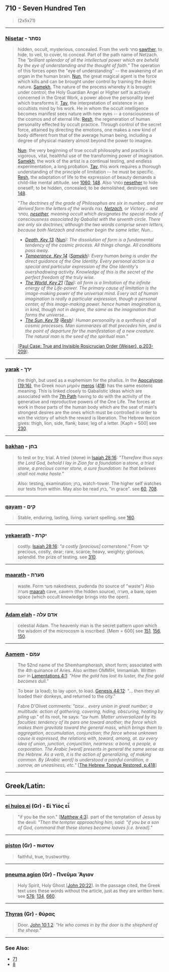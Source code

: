 ## 710 - Seven Hundred Ten
> (2x5x71)

---

### [Nisetar](/keys/NSThR) - נסתר
> hidden, occult, mysterious, concealed. From the verb סתר [sawther](/keys/SThR), to hide, to veil, to cover, to conceal. Part of the path name of Netzach. The *"brilliant splendor of all the intellectual power which are beheld by the eye of understanding and the thought of faith."* The operation of this forces open the "eye of understanding" -- the awakening of an organ in the human brain. [Nun](/keys/N), the great magical agent is the force which kills and can be brought under control by training the desire nature. [Samekh](/keys/S), The nature of the process whereby it is brought under control; the Holy Guardian Angel or Higher self is actively concerned in the Great Work, a power above the personality level which transforms it. [Tav](/keys/Th), the interpretation of existence in an occultists mind by his work. He in whom the occult intelligence becomes manifest sees nature with new eyes -- a consciousness of the cosmos and of eternal life. [Resh](/keys/R), the regeneration of human personality effected by occult practice. Through control of the secret force, attained by directing the emotions, one makes a new kind of body different from that of the average human being, including a degree of physical mastery almost beyond the power to imagine.

> [Nun](/keys/N): the very beginning of true occult philosophy and practice is vigorous, vital, healthful use of the transforming power of imagination. [Samekh](/keys/S), the work of the artist is a continual testing, and endless experimentation, a long probation. [Tav](/keys/Th), this work requires a thorough understanding of the principle of limitation -- he must be specific. [Resh](/keys/R), the adaptation of life to the expression of beauty demands a child-like mental attitude. see [1060](1060), [148](148). Also נסתר [nesether](/keys/NSThנצחR) to hide oneself; to be hidden, concealed; to be demolished, destroyed. see [148](148).

> "*The doctrines of the grade of Philosophus are six in number, and are derived form the letters of the words נצח, [Netzach](/keys/NTzCh), or Victory... and נסתר, [nesether](/keys/NSThR), meaning occult which designates the special mode of consciousness associated by Qabalist with the seventh circle. There are only six doctrines, although the two words comprise seven letters, because both Netzach and nesether begin the same letter, Nun...*

> - *[Death, Key 13](13) ([Nun](/keys/N)): The dissolution of form is a fundamental tendency of the cosmic process. All things change. All conditions pass away.*
> - *[Temperance, Key 14](14) ([Samekh](/keys/S)): Every human being is under the direct guidance of the One Identity. Every personal action is a special and particular expression of the One Identity's overshadowing activity. Knowledge of this is the secret of the perfect freedom of the truly wise.*
> - *[The World, Key 21](21) ([Tav](/keys/Th)): all form is a limitation of the infinite energy of the Life-power. The primary cause of limitation is the image-making power of the universal mind. Every act of human imagination is really a particular expression, though a personal center, of this image-making power. hence human imagination is, in kind, though not in degree, the same as the imagination that forms the universe...*
> - *[The Sun, Key 19](19) ([Resh](/keys/R)): Human personality is a synthesis of all cosmic processes. Man summarizes all that precedes him, and is the point of departure for the manifestation of a new creature. The natural man is the seed of the spiritual man."*

> [[Paul Case: True and Invisible Rosicrucian Order (Weiser), p.203-209](https://archive.org/stream/PaulFosterCase-TheTrueAndInvisibleRosicrucianOrder4thEd-1985#page/n209)].

---

### [yarak](/keys/IRKf) - ירך
> the thigh, but used as a euphemism for the phallus. In the [Apocalypse (19:16)](https://biblehub.com/revelation/19-16.htm), the Greek noun μηρὸν [meros](/greek?word=mhros) ([418](418)) has the same esoteric meaning. This is linked closely to Qabalistic ideas which are associated with the [7th Path](7) having to do with the activity of the generative and reproductive powers of the One Life. The forces at work in those parts of the human body which are the seat of man's strongest desires are the ones which must be controlled in order to win the victory of which the reward is liberation. The Hebrew lexicon gives: thigh, lion, side, flank; base; leg of a letter. [Kaph = 500] see [230](230).

---

### [bakhan](/keys/BChNf) - בחן
> to test or try; trial. A tried (stone) in [Isaiah 28:16](http://biblehub.com/isaiah/28-16.htm): *"Therefore thus says the Lord God, behold I lay in Zion for a foundation a stone, a tried stone, a precious corner stone, a sure foundation: he that believes shall not make haste."*

> Also: testing, examination; בחן, watch-tower. The higher self watches our tests from within. May also be read בחן, "in grace". see [60](60), [708](708).

---

### [qayam](/keys/QIMf) - קים
> Stable, enduring, lasting, living. variant spelling. see [160](160).

---

### [yekaerath](/keys/IQRTh) - יקרת
> costly. [Isaiah 28:16](http://biblehub.com/isaiah/28-16.htm): *"a costly [precious] cornerstone."* From יקר precious, costly, dear; rare, scarce; heavy, weighty; glorious, splendid. the prize of testing. see [310](310).

---

### [maarath](/keys/MORTh) - מערת
> waste. Form מער nakedness, pudenda (to source of "waste") Also מערה [maarah](/keys/MORH) cave, cavern (the hidden source), מערה, a bare, open space (which occult knowledge brings into the open).

---

### [Adam elah](/keys/ADMf.OLH) - אדם עלה
> celestial Adam. The heavenly man is the secret pattern upon which the wisdom of the microcosm is inscribed. [Mem = 600] see [151](151), [156](156), [150](150).

---

### [Aamem](/keys/OMMf) - עמם
> The 52nd name of the Shemhamphorash, short form; associated with the 4th quinance of Aries. Also written OMMIH, Immamiah. Written יועם in [Lamentations 4:1](https://biblehub.com/lamentations/4-1.htm): *"How the gold has lost its luster, the fine gold becomes dull."*

> To bear (a load); to lay upon, to load. [Genesis 44:12](http://biblehub.com/genesis/44-12.htm): "... then they all loaded their donkeys, and returned to the city."

> Fabre D'Olivet comments: *"עמם... every union in great number; a multitude: action of gathering, covering, hiding, obscuring, heating by piling up."* of its root, he says: *"עם hum. Matter universalized by its faculties: tendency of its pars one toward another; the force which makes them gravitate toward the general mass, which brings them to aggregation, accumulation, conjunction; the force whose unknown cause is expressed, the relations with, toward, among, at. עם every idea of union, junction, conjunction, nearness: a bond, a people, a corporation. The Arabic [word] presents in general the same sense as the Hebrew. As a verb, it is the action of generalizing, of making common. By [Arabic word] is understood a painful condition, a sorrow, an uneasiness, etc."* [[The Hebrew Tongue Restored, p.418](https://archive.org/stream/hebraictongueres00fabriala#page/418)]

---

## Greek/Latin:

---

### [ei huios ei](/greek?word=ei+uios+ei) (Gr) - Εἰ Υἱὸς εἶ
> "if you be the son." [[Matthew 4:3](https://biblehub.com/multi/matthew/4-3.htm)]. part of the temptation of Jesus by the devil: *"Then the tempter approaching him, said: "if you be a son of God, command that these stones become loaves [i.e. bread]."*

---

### [piston](/greek?word=piston) (Gr) - πιστον
> faithful, true, trustworthy.

---

### [pneuma agion](/greek?word=pneuma+agion) (Gr) - Πνεῦμα Ἅγιον
> Holy Spirit, Holy Ghost [[John 20:22](https://biblehub.com/multi/john/20-22.htm)]. In the passage cited, the Greek text uses these words without the article, just as they are written here. see [576](576), [134](134), [660](660).

---

### [Thyras](/greek?word=thuras) (Gr) - θύρας
> Door. [John 10:1,2](https://www.biblegateway.com/passage/?search=john+10%3A1-2&version=AKJV;SBLGNT): *"He who comes in by the door is the shepherd of the sheep."*

---

### See Also:

- [71](71)
- [8](8)

